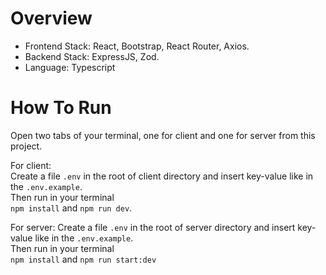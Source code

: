 # Overview

-   Frontend Stack: React, Bootstrap, React Router, Axios.
-   Backend Stack: ExpressJS, Zod.
-   Language: Typescript

# How To Run

Open two tabs of your terminal, one for client and one for server from this project.

For client:  
Create a file `.env` in the root of client directory and insert key-value like in the `.env.example`.  
Then run in your terminal  
`npm install` and `npm run dev`.

For server:
Create a file `.env` in the root of server directory and insert key-value like in the `.env.example`.  
Then run in your terminal  
`npm install` and `npm run start:dev`
